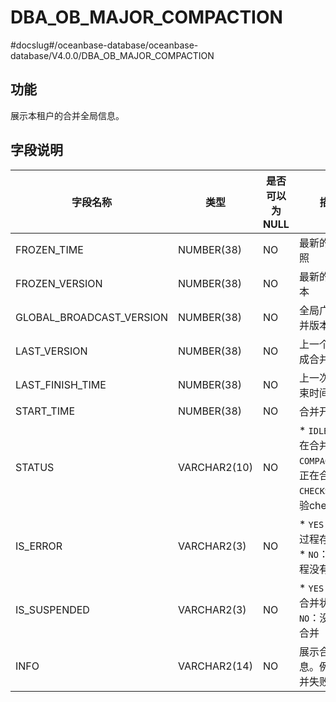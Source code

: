 DBA_OB_MAJOR_COMPACTION 
============================================
#docslug#/oceanbase-database/oceanbase-database/V4.0.0/DBA_OB_MAJOR_COMPACTION


功能 
-------------------

展示本租户的合并全局信息。

字段说明 
----------------------



|           字段名称           |      类型      | 是否可以为 NULL |                                                                                           描述                                                                                            |
|--------------------------|--------------|------------|-----------------------------------------------------------------------------------------------------------------------------------------------------------------------------------------|
| FROZEN_TIME              | NUMBER(38)   | NO         | 最新的合并快照                                                                                                                                                                                 |
| FROZEN_VERSION           | NUMBER(38)   | NO         | 最新的合并版本                                                                                                                                                                                 |
| GLOBAL_BROADCAST_VERSION | NUMBER(38)   | NO         | 全局广播的合并版本                                                                                                                                                                               |
| LAST_VERSION             | NUMBER(38)   | NO         | 上一个已经完成合并的版本                                                                                                                                                                            |
| LAST_FINISH_TIME         | NUMBER(38)   | NO         | 上一次合并结束时间                                                                                                                                                                               |
| START_TIME               | NUMBER(38)   | NO         | 合并开始时间                                                                                                                                                                                  |
| STATUS                   | VARCHAR2(10) | NO         | * `IDLE`：没有在合并中   * `COMPACTION`：正在合并中   * `CHECKSUM`：校验checksum    |
| IS_ERROR                 | VARCHAR2(3)  | NO         | * `YES`：合并过程存在错误   * `NO`：合并过程没有报错                                                                   |
| IS_SUSPENDED             | VARCHAR2(3)  | NO         | * `YES`：暂停合并状态   * `NO`：没有暂停合并                                                                       |
| INFO                     | VARCHAR2(14) | NO         | 展示合并信息。例如：合并失败原因                                                                                                                                                                        |


